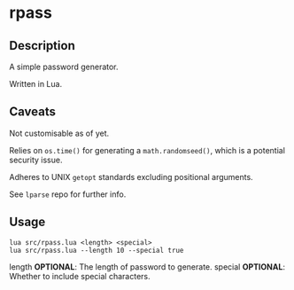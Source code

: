 # rpass


## Description

A simple password generator.

Written in Lua.


## Caveats

Not customisable as of yet.

Relies on `os.time()` for generating a `math.randomseed()`,
which is a potential security issue.

Adheres to UNIX `getopt` standards excluding positional arguments.

See `lparse` repo for further info.


## Usage

```
lua src/rpass.lua <length> <special>
lua src/rpass.lua --length 10 --special true
```

length **OPTIONAL**: The length of password to generate.
special **OPTIONAL**: Whether to include special characters.
